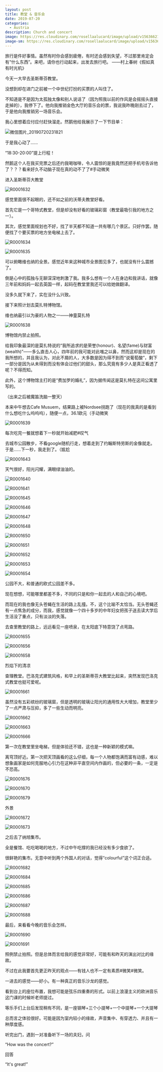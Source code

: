 ```yaml
---
layout: post
title: 教堂 & 音乐会
date: 2019-07-20
categories:
  - Austria
description: Church and concert
image: https://res.cloudinary.com/rosellaalucard/image/upload/v1563662190/R0001650_cnhdov.jpg
image-sm: https://res.cloudinary.com/rosellaalucard/image/upload/v1563662190/R0001650_cnhdov.jpg
---
```


旅行是件好事情。虽然有时你会感到疲倦，有时还会感到失望，不过那里肯定会有“什么东西”。来吧，请你也行动起来，出发去旅行吧。
——村上春树《假如真有时光机》

今天一大早去圣斯蒂芬教堂。

没想到却在进门之前被一个中世纪打扮的买票的人叫住了。

不知道是不是因为太孤独太像和别人说话了（因为照我以前的作风是会摇摇头直接走掉的），我停下了。他向我推销金色大厅的音乐会的票，我说我昨晚刚去过了，于是他向我推销另一场音乐会。

我心里想着应付应付赶快溜走。然鹅他给我展示了一下节目单：

![微信图片_20190720231821](https://res.cloudinary.com/rosellaalucard/image/upload/v1563662176/%E5%BE%AE%E4%BF%A1%E5%9B%BE%E7%89%87_20190720231821_wrqqpr.jpg)

于是我心动了……

“18:30-20:00”提上行程！

然鹅这个人在我买完票之后还约我喝咖啡，令人震惊的是我竟然还把手机号告诉他了？？？看来好久不动脑子现在真的动不了了#手动微笑

进入圣斯蒂芬大教堂

![R0001632](https://res.cloudinary.com/rosellaalucard/image/upload/v1563662179/R0001632_d6tmrm.jpg)

感觉里面很不起眼的，还不如之前的沃蒂夫教堂好看。

首先它是一个哥特式教堂，但是却没有好看的玻璃彩窗（教堂最吸引我的地方之一）。

其次，感觉里面规划也不好，找了半天都不知道一共有哪几个景区。只好作罢。随便找了个要买票的地方坐电梯上去了。

![R0001634](https://res.cloudinary.com/rosellaalucard/image/upload/v1563662180/R0001634_l85l34.jpg)

![R0001635](https://res.cloudinary.com/rosellaalucard/image/upload/v1563662179/R0001635_u9v4bm.jpg)

可以俯瞰维也纳的全景。感觉近年来这种城市全景图见多了，也就没有什么震撼了。

倒是心中的孤独与无聊深深地刺激了我。我多么想有一个人在身边和我讲话，就像三年前和妈妈一起去英国一样，起码在教堂里我还可以给她做翻译。

没多久就下来了，实在没什么兴致。

接下来照计划去莫扎特博物馆。

维也纳最引以为豪的人物之一——神童莫扎特

![R0001638](https://res.cloudinary.com/rosellaalucard/image/upload/v1563662180/R0001638_jmxvhe.jpg)

博物馆内禁止拍照。

给我印象最深的是莫扎特说的“我所追求的是荣誉(honour)、名望(fame)与财富(wealth)”——多么直击人心，四年前的我可能对此嗤之以鼻，然而这却是现在的我所想的，并且我认为，对此不屑的人，大多数是因为得不到而“说葡萄酸”，剩下一部分是因为从未得到而没有体会过他们的甜头，那么究竟有多少人是真正看透了呢？不得而知。

此外，这个博物馆主打的是“费加罗的婚礼”，因为据传闻这是莫扎特在这间公寓里写的。

（出来之后被魔笛洗脑一整天）

本来中午想去Cafe Musuem，结果路上被Nordsee拐跑了（现在的我真的是看到什么想吃什么呜呜呜），随便一点，36.1欧元（手动微笑

![R0001639](https://res.cloudinary.com/rosellaalucard/image/upload/v1563662176/R0001639_k2ijbj.jpg)

每次吃完一餐就想着下一秒就开始减肥#叹气

去城市公园散步，不看google随机行走，想着走到了约翰斯特劳斯的金像就走。于是……下一秒，我走到了。（尴尬

![R0001643](https://res.cloudinary.com/rosellaalucard/image/upload/v1563662181/R0001643_hhzur2.jpg)

天气很好，阳光闪耀，满眼绿油油的。

![R0001640](https://res.cloudinary.com/rosellaalucard/image/upload/v1563662182/R0001640_uogsb6.jpg)

![R0001641](https://res.cloudinary.com/rosellaalucard/image/upload/v1563662184/R0001641_ewbbsz.jpg)

![R0001645](https://res.cloudinary.com/rosellaalucard/image/upload/v1563662182/R0001645_xzpfep.jpg)

![R0001646](https://res.cloudinary.com/rosellaalucard/image/upload/v1563662196/R0001646_vscrnw.jpg)

![R0001647](https://res.cloudinary.com/rosellaalucard/image/upload/v1563662195/R0001647_xz0jcq.jpg)

![R0001648](https://res.cloudinary.com/rosellaalucard/image/upload/v1563662188/R0001648_al4dqu.jpg)

![R0001650](https://res.cloudinary.com/rosellaalucard/image/upload/v1563662190/R0001650_cnhdov.jpg)

![R0001651](https://res.cloudinary.com/rosellaalucard/image/upload/v1563662191/R0001651_sbver2.jpg)

![R0001652](https://res.cloudinary.com/rosellaalucard/image/upload/v1563662191/R0001652_pdqpe9.jpg)

![R0001653](https://res.cloudinary.com/rosellaalucard/image/upload/v1563662192/R0001653_rrusur.jpg)

![R0001654](https://res.cloudinary.com/rosellaalucard/image/upload/v1563662193/R0001654_jf9yzb.jpg)

公园不大，和普通的欧式公园差不多。

现在想想，可能哪里都差不多，不同的只是和你一起去的人和自己的心境吧。

而现在的我也像无头苍蝇在生活的路上乱撞。不，这个比喻不太恰当。无头苍蝇还有一点焦急的成分，而我，感觉就像一个四十多岁的中年妇女把孩子送去读大学后生活没了重点，只有淡淡的失落。

去查里教堂的路上，远远看见一座喷泉，在太阳底下特意饶了点弯路。

![R0001655](https://res.cloudinary.com/rosellaalucard/image/upload/v1563662194/R0001655_rc9qr6.jpg)

![R0001656](https://res.cloudinary.com/rosellaalucard/image/upload/v1563662194/R0001656_rg2uwt.jpg)

![R0001658](https://res.cloudinary.com/rosellaalucard/image/upload/v1563662198/R0001658_yf4jur.jpg)

烈焰下的清凉

查理教堂。巴洛克式建筑风格，和早上的圣斯蒂芬大教堂比起来，突然发现巴洛克式教堂也挺可爱呢。

![R0001661](https://res.cloudinary.com/rosellaalucard/image/upload/v1563662202/R0001661_d3xvf3.jpg)

虽然没有五彩缤纷的玻璃窗，但是透明的玻璃让阳光的通用性大大增加，教堂里少了一点严肃与压抑，多了一些生动而明亮。

![R0001662](https://res.cloudinary.com/rosellaalucard/image/upload/v1563662198/R0001662_vneccm.jpg)

![R0001663](https://res.cloudinary.com/rosellaalucard/image/upload/v1563662199/R0001663_zr6ghm.jpg)

![R0001666](https://res.cloudinary.com/rosellaalucard/image/upload/v1563662203/R0001666_xwhpd5.jpg)

第一次在教堂里坐电梯，但是体验还不错，这也是一种新颖的模式嘛。

离穹顶好近。第一次把天顶画看的这么仔细，每一个人物都饱满而富有动感，难以想象画家是如何克服地心引力在这种非平直空间内作画的，但必要的一条，一定是不恐高。

![R0001676](https://res.cloudinary.com/rosellaalucard/image/upload/v1563662213/R0001676_u1zzo9.jpg)

![R0001670](https://res.cloudinary.com/rosellaalucard/image/upload/v1563662203/R0001670_qsytjg.jpg)

![R0001679](https://res.cloudinary.com/rosellaalucard/image/upload/v1563662210/R0001679_eepcsk.jpg)

外景

![R0001672](https://res.cloudinary.com/rosellaalucard/image/upload/v1563662205/R0001672_zfsbgc.jpg)

![R0001673](https://res.cloudinary.com/rosellaalucard/image/upload/v1563662205/R0001673_odgc34.jpg)

之后去了纳旭集市。

全是餐馆、吃吃喝喝的地方，不过中午吃撑的我已经没有多少食欲了。

很鲜艳的集市。无意中听到两个外国人的对话，觉得“colourful”这个词正合适。

![R0001682](https://res.cloudinary.com/rosellaalucard/image/upload/v1563662212/R0001682_hy2ig4.jpg)

![R0001684](https://res.cloudinary.com/rosellaalucard/image/upload/v1563662213/R0001684_rgihds.jpg)

![R0001685](https://res.cloudinary.com/rosellaalucard/image/upload/v1563662213/R0001685_slt2ch.jpg)

![R0001686](https://res.cloudinary.com/rosellaalucard/image/upload/v1563662214/R0001686_wqdrez.jpg)

![R0001687](https://res.cloudinary.com/rosellaalucard/image/upload/v1563662218/R0001687_pgqyno.jpg)

![R0001688](https://res.cloudinary.com/rosellaalucard/image/upload/v1563662219/R0001688_x2xyan.jpg)

最后，来看看今晚的音乐会怎样。

![R0001690](https://res.cloudinary.com/rosellaalucard/image/upload/v1563662220/R0001690_cyixis.jpg)

![R0001691](https://res.cloudinary.com/rosellaalucard/image/upload/v1563662220/R0001691_qccnqy.jpg)

照例禁止拍照。但是总体而言给我的感觉非常好，可能有和昨天的演出对比的缘故。

不过在此我要首先更正昨天的观点——有钱人也不一定有素质#微笑#微笑。

一进去的感觉——好小。有一种真正的音乐沙龙的感觉。

看到台上的座位布置，我想可能是弦乐四重奏的形式。以前上浪漫主义的欧洲音乐这门课的时候听老师提过。

等乐手们上台后发现稍有不同，是一座钢琴+三个小提琴+一个中提琴+一个大提琴

总而言之体验很好。可能是因为室内较小的缘故，声音集中、有穿透力、并且有一种厚度感。

听完出门，遇到一对准备听下一场的夫妇，问

“How was the concert?”

回答

“It's great!”

